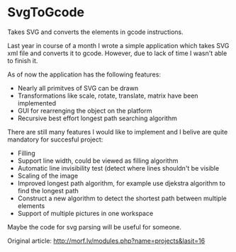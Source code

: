 SvgToGcode
==========

Takes SVG and converts the elements in gcode instructions.

Last year in course of a month I wrote a simple application which takes SVG xml file and converts it to gcode. 
However, due to lack of time I wasn't able to finish it.

As of now the application has the following features:

- Nearly all primitves of SVG can be drawn
- Transformations like scale, rotate, translate, matrix have been implemented
- GUI for rearrenging the object on the platform
- Recursive best effort longest path searching algorithm



There are still many features I would like to implement and I belive are quite mandatory for succesful project:

- Filling
- Support line width, could be viewed as filling algorithm
- Automatic line invisibility test (detect where lines shouldn't be visible
- Scaling of the image
- Improved longest path algorithm, for example use djekstra algorithm to find the longest path
- Construct a new algorithm to detect the shortest path between multiple elements
- Support of multiple pictures in one workspace


Maybe the code for svg parsing will be useful for someone.

Original article: http://morf.lv/modules.php?name=projects&lasit=16
